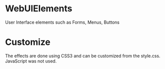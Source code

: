 WebUIElements
=============

User Interface elements such as Forms, Menus, Buttons

Customize
=========

The effects are done using CSS3 and can be customized from the style.css. JavaScript was not used.
